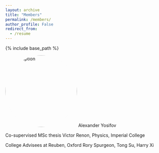 ```yaml
---
layout: archive
title: "Members"
permalink: /members/
author_profile: False
redirect_from:
  - /resume
---
```


{% include base_path %}


<img src="/images/profile.jpg" alt="Description" style="border-radius: 50%; box-shadow: 0 0px 1px rgba(0, 0, 0, 0.02); border: 0px solid #ccc; width: 225px;">
Alexander Yosifov


Co-supervised MSc thesis
Victor Renon, Physics, Imperial College

College Advisees at Reuben, Oxford
Rory Spurgeon, Tong Su, Harry Xi 
